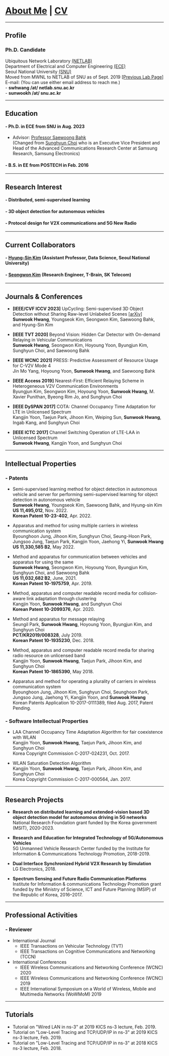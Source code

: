 
# [About Me](index) | [CV](CV_swhwang_22.pdf)

---
## Profile

### Ph.D. Candidate
Ubiquitous Network Laboratory [(NETLAB)](http://netlab.snu.ac.kr)\
Department of Electrical and Computer Engineering [(ECE)](https://ece.snu.ac.kr)\
Seoul National University [(SNU)](https://snu.ac.kr)\
Moved from MWNL to NETLAB of SNU as of Sept. 2019 [[Previous Lab Page]](https://sites.google.com/a/mwnl.snu.ac.kr/www/)\
E-mail: (You can use either email address to reach me.)\
    - **swhwang /at/ netlab.snu.ac.kr**\
    - **sunwookh /at/ snu.ac.kr**

---
## Education

<!-- #### - Unified Course of M.S. and Ph. D. in ECE from SNU, Mar. 2016 to present -->
#### - Ph.D. in ECE from SNU in Aug. 2023
* Advisor: [Professor Saewoong Bahk](https://sites.google.com/netlab.snu.ac.kr/netlabhome/people/faculty)\
(Changed from [Sunghyun Choi](https://sites.google.com/view/sunghyun-chois-home) who is
an Executive Vice President and Head of the Advanced Communications Research Center at Samsung Research, Samsung Electronics)
<!-- * Ubiquitous Network Laboratory in Seoul National University (NETLAB) -->

#### - B.S. in EE from POSTECH in Feb. 2016

---
## Research Interest
<!-- - **Distributed learning, semi-supervised learning**
- **3D object detection for autonomous vehicles**
- **Protocol design for V2X communications and 5G New Radio** -->

#### - Distributed, semi-supervised learning
#### - 3D object detection for autonomous vehicles
#### - Protocol design for V2X communications and 5G New Radio

---
## Current Collaborators

#### - [Hyung-Sin Kim](https://sites.google.com/site/hskiminthebody/home) (Assistant Professor, Data Science, Seoul National University)
#### - [Seongwon Kim](https://sites.google.com/a/mwnl.snu.ac.kr/www/people/seongwon-kim) (Research Engineer, T-Brain, SK Telecom)

---
## Journals & Conferences

* **[IEEE/CVF ICCV 2023]**
UpCycling: Semi-supervised 3D Object Detection without Sharing Raw-level Unlabeled Scenes  [[arXiv]](https://arxiv.org/abs/2211.11950)\
**Sunwook Hwang**, Youngseok Kim, Seongwon Kim, Saewoong Bahk, and Hyung-Sin Kim <br>

* **[IEEE TVT 2020]** Beyond Vision: Hidden Car Detector with On-demand Relaying in Vehicular Communications<br>
**Sunwook Hwang**, Seongwon Kim, Hoyoung Yoon, Byungjun Kim, Sunghyun Choi, and Saewoong Bahk

* **[IEEE WCNC 2021]**
PRESS: Predictive Assessment of Resource Usage for C-V2V Mode 4 <br>
Jin Mo Yang, Hoyoung Yoon, **Sunwook Hwang**, and Saewoong Bahk

* **[IEEE Access 2019]**
Nearest-First: Efficient Relaying Scheme in Heterogeneous V2V Communication Environments <br>
Byungjun Kim, Seongwon Kim, Hoyoung Yoon, **Sunwook Hwang**, M. Xavier Punithan, Byeong Rim Jo, and Sunghyun Choi

* **[IEEE DySPAN 2017]**
COTA: Channel Occupancy Time Adaptation for LTE in Unlicensed Spectrum <br>
Kangjin Yoon, Taejun Park, Jihoon Kim, Weiping Sun, **Sunwook Hwang**, Ingab Kang, and Sunghyun Choi

* **[IEEE ICTC 2017]**
Channel Switching Operation of LTE-LAA in Unlicensed Spectrum\
**Sunwook Hwang**, Kangjin Yoon, and Sunghyun Choi


<!--
#### - Domestic Conference Papers
1. 황선욱, 윤호영, 김병준, 최성현, "C-V2X에서 효과적인 CAM 중계 방식의 필요성에 대한 고찰," 제29회 통신정보합동학술대회 (JCCI 2019), 강릉, 2019년 5월 1-3일.

2. 황선욱, 손위평, 김병준, 윤호영, 박승일, 최성현, "MCS 조절에 따른 V2X 통신 성능 분석," 제28회 통신정보합동학술대회 (JCCI 2018), 여수, 2018년 5월 2-4일.

3. 황선욱, 윤강진, 박태준, 김지훈, 최성현, "LTE-LAA 다중채널 접속기법의 성능향상 방법," 한국통신학회 2017년도 동계종합학술발표회, 강원 정선, 2017년 1월 20일.
-->

---
## Intellectual Properties

### - Patents
* Semi-supervised learning method for object detection in autonomous vehicle
and server for performing semi-supervised learning for object detection in
autonomous vehicle\
**Sunwook Hwang**, Youngseok Kim, Saewoong Bahk, and Hyung-sin Kim\
**US 11,495,012**, Nov. 2022.\
**Korean Patent 10-23-402**, Apr. 2022.

* Apparatus and method for using multiple carriers in wireless communication system\
Byounghoon Jung, Jihoon Kim, Sunghyun Choi, Seung-Hoon Park, Jungsoo Jung, Taejun Park, Kangjin Yoon, Jaehong Yi, **Sunwook Hwang**\
**US 11,330,585 B2**, May 2022.

* Method and apparatus for communication between vehicles and apparatus for using the same\
**Sunwook Hwang**, Seongwon Kim, Hoyoung Yoon, Byungjun Kim, Sunghyun Choi, and Saewoong Bahk\
**US 11,032,682 B2**, June, 2021.\
**Korean Patent 10-1975759**, Apr. 2019.

* Method, apparatus and computer readable record media for collision-aware link adaptation through clustering\
Kangjin Yoon, **Sunwook Hwang**, and Sunghyun Choi\
**Korean Patent 10-2099376**, Apr. 2020.

* Method and apparatus for message relaying\
Seungil Park, **Sunwook Hwang**, Hoyoung Yoon, Byungjun Kim, and Sunghyun Choi\
**PCT/KR2019/008328**, July 2019.\
**Korean Patent 10-1935230**, Dec. 2018.

* Method, apparatus and computer readable record media for sharing radio resource on unlicensed band\
Kangjin Yoon, **Sunwook Hwang**, Taejun Park, Jihoon Kim, and Sunghyun Choi\
**Korean Patent 10-1865390**, May 2018.

* Apparatus and method for operating a plurality of carriers in wireless communication system\
Byounghoon Jung, Jihoon Kim, Sunghyun Choi, Seunghoon Park, Jungsoo Jung, Jaehong Yi, Kangjin Yoon, and **Sunwook Hwang**\
Korean Patents Application 10-2017-0111389, filed Aug. 2017, Patent Pending.

### - Software Intellectual Properties

* LAA Channel Occupancy Time Adaptation Algorithm for fair coexistence with WLAN\
Kangjin Yoon, **Sunwook Hwang**, Taejun Park, Jihoon Kim, and Sunghyun Choi\
Korea Copyright Commission C-2017-024231, Oct. 2017.

* WLAN Saturation Detection Algorithm\
Kangjin Yoon, **Sunwook Hwang**, Taejun Park, Jihoon Kim, and Sunghyun Choi\
Korea Copyright Commission C-2017-000564, Jan. 2017.

---
## Research Projects

* **Research on distributed learning and extended-vision based 3D object detection model for autonomous driving in 5G networks**\
National Research Foundation grant funded by the Korea government (MSIT), 2020-2023.

* **Research and Education for Integrated Technology of 5G/Autonomous Vehicles**\
5G Unmanned Vehicle Research Center funded by the Institute for Information & Communications Technology Promotion, 2018-2019.

* **Dual Interface Synchronized Hybrid V2X Research by Simulation**\
LG Electronics, 2018.

* **Spectrum Sensing and Future Radio Communication Platforms**\
Institute for Information & communications Technology Promotion grant funded by the Ministry of Science, ICT and Future Planning (MSIP) of the Republic of Korea, 2016–2017.

---
## Professional Activities

### - Reviewer
- International Journal
  * IEEE Transactions on Vehicular Technology (TVT)
  * IEEE Transactions on Cognitive Communications and Networking (TCCN)
- International Conferences
  * IEEE Wireless Communications and Networking Conference (WCNC) 2020
  * IEEE Wireless Communications and Networking Conference (WCNC) 2019
  * IEEE International Symposium on a World of Wireless, Mobile and Multimedia Networks (WoWMoM) 2019

---
## Tutorials

* Tutorial on "Wired LAN in ns-3" at 2019 KICS ns-3 lecture, Feb. 2019.
* Tutorial on "Low-Level Tracing and TCP/UDP/IP in ns-3" at 2019 KICS ns-3 lecture, Feb. 2019.
* Tutorial on "Low-Level Tracing and TCP/UDP/IP in ns-3" at 2018 KICS ns-3 lecture, Feb. 2018.

<!--
> This is a blockquote following a header.
>
> When something is important enough, you do it even if the odds are not in your favor.

#### Header 4

*   This is an unordered list following a header.
*   This is an unordered list following a header.
*   This is an unordered list following a header.

##### Header 5

1.  This is an ordered list following a header.
2.  This is an ordered list following a header.
3.  This is an ordered list following a header.

###### Header 6

| head1        | head two          | three |
|:-------------|:------------------|:------|
| ok           | good swedish fish | nice  |
| out of stock | good and plenty   | nice  |
| ok           | good `oreos`      | hmm   |
| ok           | good `zoute` drop | yumm  |

### There's a horizontal rule below this.

* * *

### Here is an unordered list:

*   Item foo
*   Item bar
*   Item baz
*   Item zip

### And an ordered list:

1.  Item one
1.  Item two
1.  Item three
1.  Item four

### And a nested list:

- level 1 item
  - level 2 item
  - level 2 item
    - level 3 item
    - level 3 item
- level 1 item
  - level 2 item
  - level 2 item
  - level 2 item
- level 1 item
  - level 2 item
  - level 2 item
- level 1 item

### Small image

![Octocat](https://github.githubassets.com/images/icons/emoji/octocat.png)

### Large image

![Branching](https://guides.github.com/activities/hello-world/branching.png)


### Definition lists can be used with HTML syntax.

<dl>
<dt>Name</dt>
<dd>Godzilla</dd>
<dt>Born</dt>
<dd>1952</dd>
<dt>Birthplace</dt>
<dd>Japan</dd>
<dt>Color</dt>
<dd>Green</dd>
</dl>

```
Long, single-line code blocks should not wrap. They should horizontally scroll if they are too long. This line should be long enough to demonstrate this.
```

```
The final element.
```
-->
